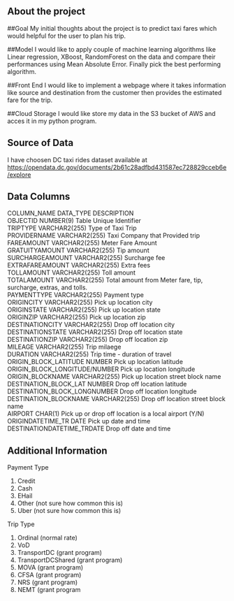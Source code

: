 ## About the project

##Goal
My initial thoughts about the project is to predict taxi fares which would helpful for the user to plan his trip. <br>

##Model
I would like to apply couple of machine learning algorithms like Linear regression, XBoost, RandomForest on the data and compare their performances using Mean Absolute Error. Finally pick the best performing algorithm. <br>

##Front End
I would like to implement a webpage where it takes information like source and destination from the customer then provides the estimated fare for the trip. <br>

##Cloud Storage
I would like store my data in the S3 bucket of AWS and acces it in my python program. <br>

## Source of Data
I have choosen DC taxi rides dataset available at https://opendata.dc.gov/documents/2b61c28adfbd431587ec728829cceb6e/explore 

## Data Columns

COLUMN_NAME		DATA_TYPE		DESCRIPTION <br>
OBJECTID			NUMBER(9)		Table Unique Identifier	<br>
TRIPTYPE			VARCHAR2(255)	Type of Taxi Trip <br>
PROVIDERNAME		VARCHAR2(255)	Taxi Company that Provided 								trip	<br>
FAREAMOUNT			VARCHAR2(255)	Meter Fare Amount <br>
GRATUITYAMOUNT		VARCHAR2(255)	Tip amount <br>
SURCHARGEAMOUNT		VARCHAR2(255)	Surcharge fee <br>
EXTRAFAREAMOUNT		VARCHAR2(255)	Extra fees <br>
TOLLAMOUNT			VARCHAR2(255)	Toll amount <br>
TOTALAMOUNT		VARCHAR2(255)	Total amount from Meter 								fare, tip, surcharge, 								extras, and tolls. <br>
PAYMENTTYPE		VARCHAR2(255)	Payment type <br>
ORIGINCITY			VARCHAR2(255)	Pick up location city <br>
ORIGINSTATE		VARCHAR2(255)	Pick up location state <br>
ORIGINZIP			VARCHAR2(255)	Pick up location zip <br>
DESTINATIONCITY		VARCHAR2(255)	Drop off location city <br>
DESTINATIONSTATE		VARCHAR2(255)	Drop off location state <br>
DESTINATIONZIP		VARCHAR2(255)	Drop off location zip <br>
MILEAGE			VARCHAR2(255)	Trip milaege <br>
DURATION			VARCHAR2(255)	Trip time - duration of 								travel <br>
ORIGIN_BLOCK_LATITUDE	NUMBER		Pick up location latitude <br>
ORIGIN_BLOCK_LONGITUDE/NUMBER		Pick up location longitude <br>
ORIGIN_BLOCKNAME		VARCHAR2(255)	Pick up location street 								block name <br>
DESTINATION_BLOCK_LAT	NUMBER		Drop off location latitude <br>
DESTINATION_BLOCK_LONGNUMBER		Drop off location longitude <br>
DESTINATION_BLOCKNAME	VARCHAR2(255)	Drop off location street 								block name <br>
AIRPORT			CHAR(1)		Pick up or drop off 									location is a local airport 							(Y/N) <br>
ORIGINDATETIME_TR	DATE			Pick up date and time	 <br>
DESTINATIONDATETIME_TRDATE			Drop off date and time	 <br>

## Additional Information
Payment Type <br>
1.	Credit <br>
2.	Cash <br>
3.	EHail  <br>
4.	Other (not sure how common this is) <br>
5.	Uber (not sure how common this is) <br>

Trip Type <br>
1.	Ordinal (normal rate) <br>
2.	VoD <br>
3.	TransportDC (grant program) <br>
4.	TransportDCShared (grant program) <br>
5.	MOVA (grant program) <br>
6.	CFSA (grant program) <br>
7.	NRS (grant program) <br>
8.	NEMT (grant program <br>
